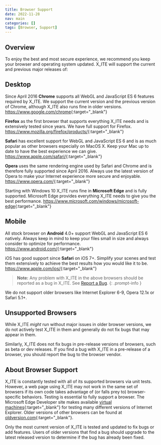 ```yaml
---
title: Browser Support
date: 2022-11-28
nav: main
categories: []
tags: [Browser, Support]
---
```


## Overview

To enjoy the best and most secure experience, we recommend you keep your browser and operating system updated. X_ITE will support the current and previous major releases of:

## Desktop

Since April 2016 **Chrome** supports all WebGL and JavaScript ES 6 features required by X_ITE. We support the current version and the previous version of Chrome, although X_ITE also runs fine in older versions.
<https://www.google.com/chrome>{:target="_blank"}

**Firefox** as the first browser that supports everything X_ITE needs and is extensively tested since years. We have full support for Firefox.
<https://www.mozilla.org/firefox/products/>{:target="_blank"}

**Safari** has excellent support for WebGL and JavaScript ES 6 and is as much popular as other browsers especially on MacOS X. Keep your Mac up to date to have the best experience we can give.
<https://www.apple.com/safari/>{:target="_blank"}

**Opera** uses the same rendering engine used by Safari and Chrome and is therefore fully supported since April 2016. Always use the latest version of Opera to make your Internet experience more secure and enjoyable.
<https://www.opera.com/>{:target="_blank"}

Starting with Windows 10 X_ITE runs fine in **Microsoft Edge** and is fully supported. Microsoft Edge provides everything X_ITE needs to give you the best performance.
<https://www.microsoft.com/windows/microsoft-edge>{:target="_blank"}

## Mobile

All stock browser on **Android** 4.0+ support WebGL and JavaScript ES 6 natively. Always keep in mind to keep your files small in size and always consider to optimize for performance.
<https://www.android.com/>{:target="_blank"}

iOS has good support since **Safari** on iOS 7+. Simplify your scenes and test them extensively to achieve the best results how you would like it to be.
<https://www.apple.com/ios/>{:target="_blank"}

>**Note:** Any problem with X_ITE in the above browsers should be reported as a bug in X_ITE. See [Report a Bug](/x_ite/report-a-bug/).
{: .prompt-info }

We do not support older browsers like Internet Explorer 6-9, Opera 12.1x or Safari 5.1+.

## Unsupported Browsers

While X_ITE *might* run without major issues in older browser versions, we do not actively test X_ITE in them and generally do not fix bugs that may appear in them.

Similarly, X_ITE does not fix bugs in pre-release versions of browsers, such as beta or dev releases. If you find a bug with X_ITE in a pre-release of a browser, you should report the bug to the browser vendor.

## About Browser Support

X_ITE is constantly tested with all of its supported browsers via unit tests. However, a web page using X_ITE may not work in the same set of browsers if its own code takes advantage of (or falls prey to) browser-specific behaviors. Testing is essential to fully support a browser. The Microsoft Edge Developer site makes available [virtual machines](https://dev.windows.com/en-us/microsoft-edge/tools/vms/){:target="_blank"} for testing many different versions of Internet Explorer. Older versions of other browsers can be found at [oldversion.com](http://oldversion.com/){:target="_blank"}.

Only the most current version of X_ITE is tested and updated to fix bugs or add features. Users of older versions that find a bug should upgrade to the latest released version to determine if the bug has already been fixed.
